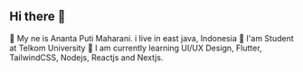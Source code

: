 ## Hi there 👋
 🔭 My ne is Ananta Puti Maharani. i live in east java, Indonesia
 🌱 I'am Student at Telkom University
 🤔 I am currently learning UI/UX Design, Flutter, TailwindCSS, Nodejs, Reactjs and Nextjs.
<!--
**ananta1705/ananta1705** is a ✨ _special_ ✨ repository because its `README.md` (this file) appears on your GitHub profile.

Here are some ideas to get you started:

- 🔭 I’m currently working on ...
- 🌱 I’m currently learning ...
- 👯 I’m looking to collaborate on ...
- 🤔 I’m looking for help with ...
- 💬 Ask me about ...
- 📫 How to reach me: ...
- 😄 Pronouns: ...
- ⚡ Fun fact: ...
-->
